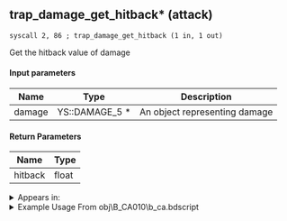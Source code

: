## trap_damage_get_hitback* (attack)

`syscall 2, 86 ; trap_damage_get_hitback (1 in, 1 out)`

Get the hitback value of damage

#### Input parameters
| Name | Type | Description
|------|------|------------
| damage   | YS::DAMAGE_5 *   | An object representing damage


#### Return Parameters
| Name | Type
|------|-----
| hitback   | float   


<details>
	<summary>Appears in:</summary>
| filename | Entity (obj)
|----------|-------------
| obj\B_CA010\b_ca.bdscript       | ((B) Barbossa)          
| obj\B_CA020\b_ca.bdscript       | ((M) Undead Pirate A)          
| obj\B_CA030\b_ca.bdscript       | ((M) Undead Pirate B)          
| obj\B_CA040\b_ca.bdscript       | ((M) Undead Pirate C)          
| obj\B_CA040_PUB\b_ca.bdscript       | ()          
| obj\B_CA050\b_ca.bdscript       | ((B) Grim Reaper)          

</details>

<details>
	<summary>Example Usage From obj\B_CA010\b_ca.bdscript</summary>
```plaintext
L1729:
 jz L1743
 pushFromFSp 0
 pushFromFSp 4
 pushFromFSp 4
 syscall 2, 86 ; trap_damage_get_hitback (1 in, 1 out)
 syscall 2, 3 ; trap_enemy_exec_damage_hitback (3 in, 0 out)
 jmp L1784
```
</details>

